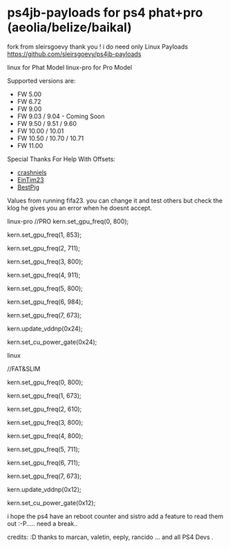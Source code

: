 # ps4jb-payloads for ps4 phat+pro (aeolia/belize/baikal) 

fork from sleirsgoevy thank you ! i do need only Linux Payloads
https://github.com/sleirsgoevy/ps4jb-payloads


linux for Phat Model
linux-pro for Pro Model

Supported versions are:
- FW 5.00
- FW 6.72
- FW 9.00
- FW 9.03 / 9.04 - Coming Soon
- FW 9.50 / 9.51 / 9.60
- FW 10.00 / 10.01
- FW 10.50 / 10.70 / 10.71
- FW 11.00

Special Thanks For Help With Offsets:
- [crashniels](https://github.com/crashniels/ps4-linuxpayloads)
- [EinTim23](https://github.com/EinTim23/PS4-Linux-Loader)
- [BestPig](https://github.com/BestPig/)

Values from running fifa23. 
you can change it and test others but check the klog he gives you an error when he doesnt accept. 

linux-pro
//PRO
kern.set_gpu_freq(0, 800);

kern.set_gpu_freq(1, 853);

kern.set_gpu_freq(2, 711);

kern.set_gpu_freq(3, 800);

kern.set_gpu_freq(4, 911);

kern.set_gpu_freq(5, 800);

kern.set_gpu_freq(6, 984);

kern.set_gpu_freq(7, 673);

kern.update_vddnp(0x24);

kern.set_cu_power_gate(0x24);

linux

//FAT&SLIM

kern.set_gpu_freq(0, 800);

kern.set_gpu_freq(1, 673);

kern.set_gpu_freq(2, 610);

kern.set_gpu_freq(3, 800);

kern.set_gpu_freq(4, 800);

kern.set_gpu_freq(5, 711);

kern.set_gpu_freq(6, 711);

kern.set_gpu_freq(7, 673);

kern.update_vddnp(0x12);

kern.set_cu_power_gate(0x12);


i hope the ps4 have an reboot counter and sistro add a feature to read them out :-P..... need a break..

credits: :D
thanks to marcan, valetin, eeply, rancido ... and all PS4 Devs . 
